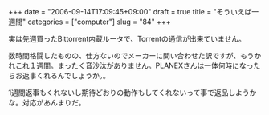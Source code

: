 +++
date = "2006-09-14T17:09:45+09:00"
draft = true
title = "そういえば一週間"
categories = ["computer"]
slug = "84"
+++

実は先週買ったBittorrent内蔵ルータで、Torrentの通信が出来ていません。

数時間格闘したものの、仕方ないのでメーカーに問い合わせた訳ですが、もうかれこれ１週間。まったく音沙汰がありません。PLANEXさんは一体何時になったらお返事くれるんでしょうか。。

1週間返事もくれないし期待どおりの動作もしてくれないって事で返品しようかな。対応があんまりだ。
